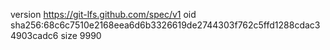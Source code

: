 version https://git-lfs.github.com/spec/v1
oid sha256:68c6c7510e2168eea6d6b3326619de2744303f762c5ffd1288cdac34903cadc6
size 9990
